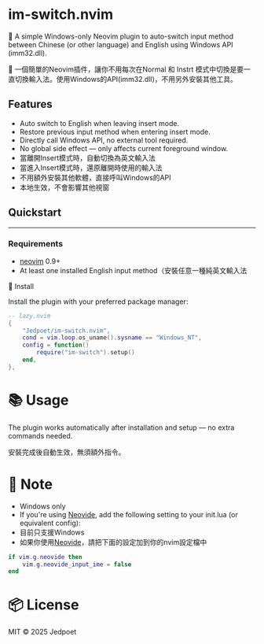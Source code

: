 # im-switch.nvim

🌸 A simple Windows-only Neovim plugin to auto-switch input method between Chinese (or other language) and English using Windows API (imm32.dll).

🌸 一個簡單的Neovim插件，讓你不用每次在Normal 和 Instrt 模式中切換是要一直切換輸入法。使用Windows的API(imm32.dll)，不用另外安裝其他工具。

## Features

- Auto switch to English when leaving insert mode.
- Restore previous input method when entering insert mode.
- Directly call Windows API, no external tool required.
- No global side effect — only affects current foreground window.
- 當離開Insert模式時，自動切換為英文輸入法
- 當進入Insert模式時，還原離開時使用的輸入法
- 不用額外安裝其他軟體，直接呼叫Windows的API
- 本地生效，不會影響其他視窗

## Quickstart
---

### Requirements

- [neovim](https://github.com/neovim/neovim) 0.9+
- At least one installed English input method（安裝任意一種純英文輸入法

🔧 Install

Install the plugin with your preferred package manager:

```lua
-- lazy.nvim
{
    "Jedpoet/im-switch.nvim",
    cond = vim.loop.os_uname().sysname == "Windows_NT",
    config = function()
        require("im-switch").setup()
    end,
},
```
# 📚 Usage

The plugin works automatically after installation and setup — no extra commands needed.

安裝完成後自動生效，無須額外指令。

# 📎 Note

- Windows only
- If you're using [Neovide](https://neovide.dev/), add the following setting to your init.lua (or equivalent config):
- 目前只支援Windows
- 如果你使用[Neovide](https://neovide.dev/)，請把下面的設定加到你的nvim設定檔中

```lua
if vim.g.neovide then
    vim.g.neovide_input_ime = false
end
```

# 📦 License

MIT © 2025 Jedpoet
